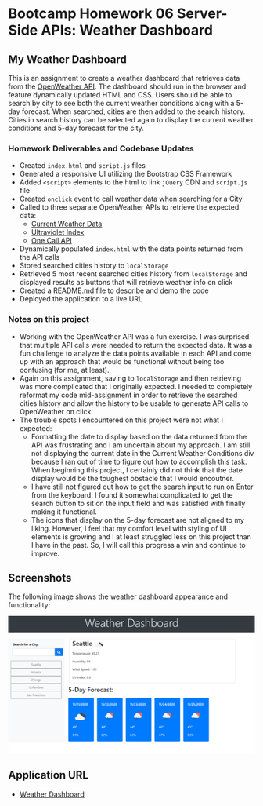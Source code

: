 # Bootcamp Homework 06 Server-Side APIs: Weather Dashboard

## My Weather Dashboard

This is an assignment to create a weather dashboard that retrieves data from the [OpenWeather API](https://openweathermap.org/api).  The dashboard should run in the browser and feature dynamically updated HTML and CSS.  Users should be able to search by city to see both the current weather conditions along with a 5-day forecast.  When searched, cities are then added to the search history.  Cities in search history can be selected again to display the current weather conditions and 5-day forecast for the city.

### Homework Deliverables and Codebase Updates

* Created `index.html` and `script.js` files
* Generated a responsive UI utilizing the Bootstrap CSS Framework
* Added `<script>` elements to the html to link `jQuery` CDN and `script.js` file
* Created `onclick` event to call weather data when searching for a City
* Called to three separate OpenWeather APIs to retrieve the expected data:
    * [Current Weather Data](https://openweathermap.org/current)
    * [Ultraviolet Index](https://openweathermap.org/api/uvi)
    * [One Call API](https://openweathermap.org/api/one-call-api)
* Dynamically populated `index.html` with the data points returned from the API calls
* Stored searched cities history to `localStorage`
* Retrieved 5 most recent searched cities history from `localStorage` and displayed results as buttons that will retrieve weather info on click
* Created a README.md file to describe and demo the code
* Deployed the application to a live URL


### Notes on this project

* Working with the OpenWeather API was a fun exercise.  I was surprised that multiple API calls were needed to return the expected data.  It was a fun challenge to analyze the data points available in each API and come up with an approach that would be functional without being too confusing (for me, at least).  
* Again on this assignment, saving to `localStorage` and then retrieving was more complicated that I originally expected.  I needed to completely reformat my code mid-assignment in order to retrieve the searched cities history and allow the history to be usable to generate API calls to OpenWeather on click.  
* The trouble spots I encountered on this project were not what I expected:
    * Formatting the date to display based on the data returned from the API was frustrating and I am uncertain about my approach.  I am still not displaying the current date in the Current Weather Conditions div because I ran out of time to figure out how to accomplish this task.  When beginning this project, I certainly did not think that the date display would be the toughest obstacle that I would encoutner.
    * I have still not figured out how to get the search input to run on Enter from the keyboard.  I found it somewhat complicated to get the search button to sit on the input field and was satisfied with finally making it functional.  
    * The icons that display on the 5-day forecast are not aligned to my liking.  However, I feel that my comfort level with styling of UI elements is growing and I at least struggled less on this project than I have in the past.  So, I will call this progress a win and continue to improve.  

## Screenshots

The following image shows the weather dashboard appearance and functionality:

![Weather Dashboard](./assets/weather-dashboard.png)


## Application URL
* [Weather Dashboard](https://thorgriffs.github.io/weather-dashboard/)